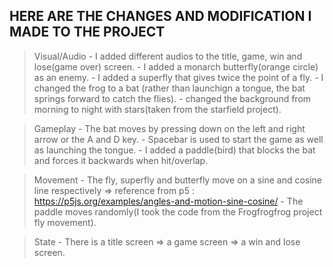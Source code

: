 ## HERE ARE THE CHANGES AND MODIFICATION I MADE TO THE PROJECT

> Visual/Audio
    - I added different audios to the title, game, win and lose(game over) screen.
    - I added a monarch butterfly(orange circle) as an enemy.
    - I added a superfly that gives twice the point of a fly.
    - I changed the frog to a bat (rather than launchign a tongue, the bat springs forward to catch the flies).
    - changed the background from morning to night with stars(taken from the starfield project).

> Gameplay
    - The bat moves by pressing down on the left and right arrow or the A and D key.
    - Spacebar is used to start the game as well as launching the tongue.
    - I added a paddle(bird) that blocks the bat and forces it backwards when hit/overlap.

> Movement
    - The fly, superfly and butterfly move on a sine and cosine line respectively => reference from p5 : https://p5js.org/examples/angles-and-motion-sine-cosine/
    - The paddle moves randomly(I took the code from the Frogfrogfrog project fly movement).

> State
    - There is a title screen => a game screen => a win and lose screen.